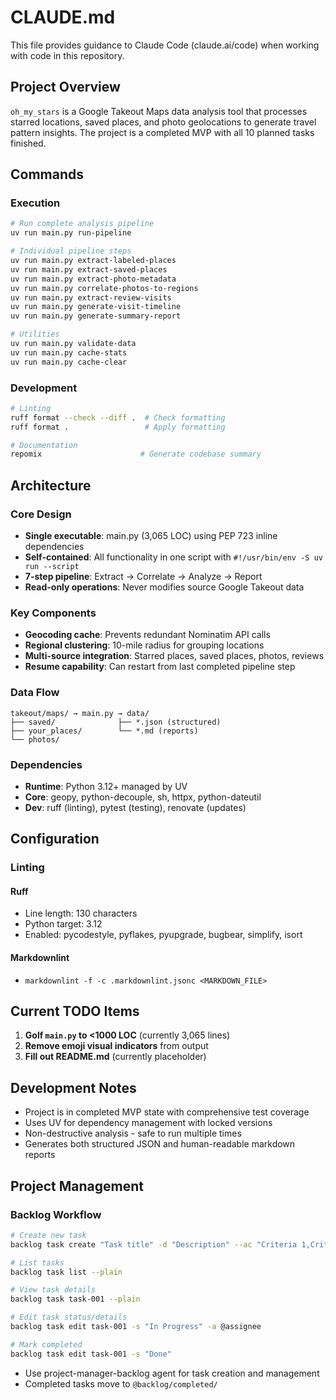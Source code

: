# CLAUDE.md

This file provides guidance to Claude Code (claude.ai/code) when working with code in this repository.

## Project Overview

`oh_my_stars` is a Google Takeout Maps data analysis tool that processes starred locations, saved places, and photo geolocations to generate travel pattern insights. The project is a completed MVP with all 10 planned tasks finished.

## Commands

### Execution

```bash
# Run complete analysis pipeline
uv run main.py run-pipeline

# Individual pipeline steps
uv run main.py extract-labeled-places
uv run main.py extract-saved-places
uv run main.py extract-photo-metadata
uv run main.py correlate-photos-to-regions
uv run main.py extract-review-visits
uv run main.py generate-visit-timeline
uv run main.py generate-summary-report

# Utilities
uv run main.py validate-data
uv run main.py cache-stats
uv run main.py cache-clear
```

### Development

```bash
# Linting
ruff format --check --diff .  # Check formatting
ruff format .                 # Apply formatting

# Documentation
repomix                      # Generate codebase summary
```

## Architecture

### Core Design

- **Single executable**: main.py (3,065 LOC) using PEP 723 inline dependencies
- **Self-contained**: All functionality in one script with `#!/usr/bin/env -S uv run --script`
- **7-step pipeline**: Extract → Correlate → Analyze → Report
- **Read-only operations**: Never modifies source Google Takeout data

### Key Components

- **Geocoding cache**: Prevents redundant Nominatim API calls
- **Regional clustering**: 10-mile radius for grouping locations
- **Multi-source integration**: Starred places, saved places, photos, reviews
- **Resume capability**: Can restart from last completed pipeline step

### Data Flow

```
takeout/maps/ → main.py → data/
├── saved/              ├── *.json (structured)
├── your_places/        └── *.md (reports)
└── photos/
```

### Dependencies

- **Runtime**: Python 3.12+ managed by UV
- **Core**: geopy, python-decouple, sh, httpx, python-dateutil
- **Dev**: ruff (linting), pytest (testing), renovate (updates)

## Configuration

### Linting

#### Ruff

- Line length: 130 characters
- Python target: 3.12
- Enabled: pycodestyle, pyflakes, pyupgrade, bugbear, simplify, isort

#### Markdownlint

- `markdownlint -f -c .markdownlint.jsonc <MARKDOWN_FILE>`

## Current TODO Items

1. **Golf `main.py` to <1000 LOC** (currently 3,065 lines)
2. **Remove emoji visual indicators** from output
3. **Fill out README.md** (currently placeholder)

## Development Notes

- Project is in completed MVP state with comprehensive test coverage
- Uses UV for dependency management with locked versions
- Non-destructive analysis - safe to run multiple times
- Generates both structured JSON and human-readable markdown reports

## Project Management

### Backlog Workflow

```bash
# Create new task
backlog task create "Task title" -d "Description" --ac "Criteria 1,Criteria 2" -l label1,label2

# List tasks
backlog task list --plain

# View task details  
backlog task task-001 --plain

# Edit task status/details
backlog task edit task-001 -s "In Progress" -a @assignee

# Mark completed
backlog task edit task-001 -s "Done"
```

- Use project-manager-backlog agent for task creation and management
- Completed tasks move to `@backlog/completed/`
